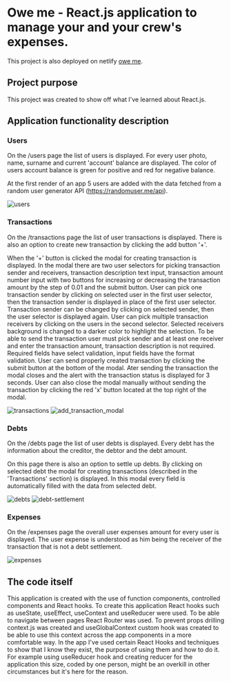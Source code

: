 # Owe me - React.js application to manage your and your crew's expenses.

This project is also deployed on netlify [owe me](https://owe-me.netlify.app/).

## Project purpose

This project was created to show off what I've learned about React.js.

## Application functionality description

### Users

On the /users page the list of users is displayed. For every user photo, name, surname and current 'account' balance are displayed.
The color of users account balance is green for positive and red for negative balance.

At the first render of an app 5 users are added with the data fetched from a random user generator API (https://randomuser.me/api).

![users](https://user-images.githubusercontent.com/17910896/130065296-ec3a3f60-99ac-4135-be7f-f5987e505095.PNG)

### Transactions

On the /transactions page the list of user transactions is displayed. There is also an option to create new transaction by clicking the add button '+'.

When the '+' button is clicked the modal for creating transaction is displayed. In the modal there are two user selectors for picking transaction sender
and receivers, transaction description text input, transaction amount number input with two buttons for increasing or decreasing the transaction amount by the step of 0.01 and the submit button.
User can pick one transaction sender by clicking on selected user in the first user selector, then the transaction sender is displayed in place of the first user selector. Transaction sender can be changed by clicking on selected sender, then the user selector is displayed again.
User can pick multiple transaction receivers by clicking on the users in the second selector. Selected receivers background is changed to a darker color to highlight the selection.
To be able to send the transaction user must pick sender and at least one receiver and enter the transaction amount, transaction description is not required.
Required fields have select validation, input fields have the format validation. User can send properly created transaction by clicking the submit button at the bottom of the modal. Ater sending the transaction the modal closes and the alert with the transaction status is displayed for 3 seconds.
User can also close the modal manually without sending the transaction by clicking the red 'x' button located at the top right of the modal.

![transactions](https://user-images.githubusercontent.com/17910896/130066666-105dbb17-11a4-4b3a-9e09-ab7dd798bdd9.PNG)
![add_transaction_modal](https://user-images.githubusercontent.com/17910896/130066776-5481ccdb-231f-4dce-b210-be68d7be48db.PNG)

### Debts

On the /debts page the list of user debts is displayed. Every debt has the information about the creditor, the debtor and the debt amount.

On this page there is also an option to settle up debts. By clicking on selected debt the modal for creating transactions (described in the 'Transactions' section) is displayed. In this modal every field is automatically filled with the data from selected debt.

![debts](https://user-images.githubusercontent.com/17910896/130065717-ad47462e-0f23-46ce-87fb-b81eeac2875e.PNG)
![debt-settlement](https://user-images.githubusercontent.com/17910896/130065834-526caf6a-eee9-42f5-bc5b-1b84c38ab310.PNG)

### Expenses

On the /expenses page the overall user expenses amount for every user is displayed. The user expense is understood as him being the receiver of the transaction that is not a debt settlement.

![expenses](https://user-images.githubusercontent.com/17910896/130066015-54af506d-40ff-4e85-a206-aa40ad016f98.PNG)

## The code itself

This application is created with the use of function components, controlled components and React hooks.
To create this application React hooks such as useState, useEffect, useContext and useReducer were used. To be able to navigate between pages React Router was used.
To prevent props drilling context.js was created and useGlobalContext custom hook was created to be able to use this context across the app components in a more comfortable way.
In the app I've used certain React Hooks and techniques to show that I know they exist, the purpose of using them and how to do it. For example using useReducer hook and creating reducer for the application this size, coded by one person, might be an overkill in other circumstances but it's here for the reason.

